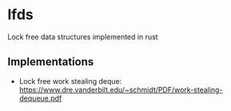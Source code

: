 # lfds
Lock free data structures implemented in rust

## Implementations
- Lock free work stealing deque: https://www.dre.vanderbilt.edu/~schmidt/PDF/work-stealing-dequeue.pdf